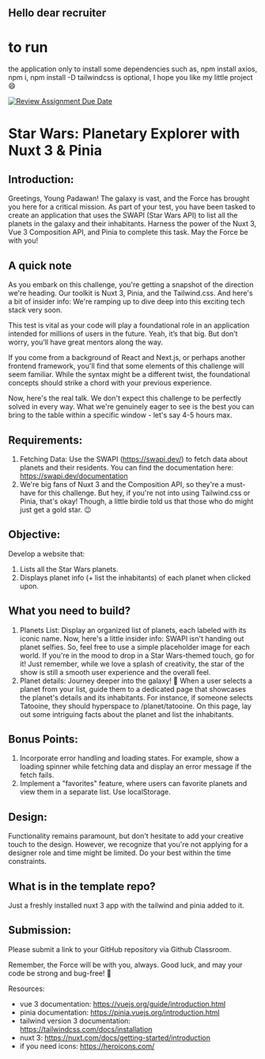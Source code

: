 ## Hello dear recruiter

# to run 
the application only to install some dependencies such as, npm install axios, npm i, npm install -D tailwindcss is optional,
I hope you like my little project😄


[![Review Assignment Due Date](https://classroom.github.com/assets/deadline-readme-button-24ddc0f5d75046c5622901739e7c5dd533143b0c8e959d652212380cedb1ea36.svg)](https://classroom.github.com/a/NwUzhk13)
# Star Wars: Planetary Explorer with Nuxt 3 & Pinia

## Introduction:

Greetings, Young Padawan! The galaxy is vast, and the Force has brought you here for a critical mission. As part of your test, you have been tasked to create an application that uses the SWAPI (Star Wars API) to list all the planets in the galaxy and their inhabitants. Harness the power of the Nuxt 3, Vue 3 Composition API, and Pinia to complete this task. May the Force be with you!

## A quick note

As you embark on this challenge, you're getting a snapshot of the direction we're heading. Our toolkit is Nuxt 3, Pinia, and the Tailwind.css. And here's a bit of insider info: We're ramping up to dive deep into this exciting tech stack very soon.

This test is vital as your code will play a foundational role in an application intended for millions of users in the future. Yeah, it’s that big. But don’t worry, you’ll have great mentors along the way. 

If you come from a background of React and Next.js, or perhaps another frontend framework, you'll find that some elements of this challenge will seem familiar. While the syntax might be a different twist, the foundational concepts should strike a chord with your previous experience.

Now, here's the real talk. We don't expect this challenge to be perfectly solved in every way. What we're genuinely eager to see is the best you can bring to the table within a specific window - let's say 4-5 hours max.

## Requirements:

1. Fetching Data: Use the SWAPI (https://swapi.dev/) to fetch data about planets and their residents. You can find the documentation here: https://swapi.dev/documentation
2. We're big fans of Nuxt 3 and the Composition API, so they're a must-have for this challenge. But hey, if you're not into using Tailwind.css or Pinia, that's okay! Though, a little birdie told us that those who do might just get a gold star. 😉

## Objective:

Develop a website that: 

1. Lists all the Star Wars planets.
2. Displays planet info (+ list the inhabitants) of each planet when clicked upon.

## What you need to build? 

1. Planets List: Display an organized list of planets, each labeled with its iconic name. Now, here's a little insider info: SWAPI isn't handing out planet selfies. So, feel free to use a simple placeholder image for each world. If you're in the mood to drop in a Star Wars-themed touch, go for it! Just remember, while we love a splash of creativity, the star of the show is still a smooth user experience and the overall feel.
2. Planet details: Journey deeper into the galaxy! 🌌 When a user selects a planet from your list, guide them to a dedicated page that showcases the planet's details and its inhabitants. For instance, if someone selects Tatooine, they should hyperspace to /planet/tatooine. On this page, lay out some intriguing facts about the planet and list the inhabitants. 

## Bonus Points:

1. Incorporate error handling and loading states. For example, show a loading spinner while fetching data and display an error message if the fetch fails.
2. Implement a "favorites" feature, where users can favorite planets and view them in a separate list. Use localStorage. 

## Design:

Functionality remains paramount, but don't hesitate to add your creative touch to the design. However, we recognize that you're not applying for a designer role and time might be limited. Do your best within the time constraints.

## What is in the template repo?

Just a freshly installed nuxt 3 app with the tailwind and pinia added to it. 

## Submission:

Please submit a link to your GitHub repository via Github Classroom. 

Remember, the Force will be with you, always. Good luck, and may your code be strong and bug-free! 🚀



Resources:

- vue 3 documentation: https://vuejs.org/guide/introduction.html
- pinia documentation: https://pinia.vuejs.org/introduction.html
- tailwind version 3 documentation: https://tailwindcss.com/docs/installation 
- nuxt 3: https://nuxt.com/docs/getting-started/introduction
- if you need icons: https://heroicons.com/ 
